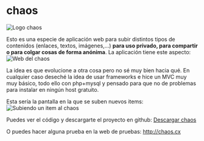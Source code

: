 <h1>
	chaos</h1>
<p>
	<img alt="Logo chaos" src="http://pello.info/images/chaos/chaoslogo.jpg" title="Logo del chaos" /></p>
<p>
	Esto es una especie de aplicaci&oacute;n web para subir distintos tipos de contenidos (enlaces, textos, im&aacute;genes,...) <strong>para uso privado, para compartir o para colgar cosas de forma an&oacute;nima</strong>. La aplicaci&oacute;n tiene este aspecto: <img alt="Web del chaos" src="http://pello.info/images/chaos/chaos_front.png" title="Web del chaos" /></p>
<p>
	La idea es que evolucione a otra cosa pero no s&eacute; muy bien hacia qu&eacute;. En cualquier caso desech&eacute; la idea de usar frameworks e hice un MVC muy muy b&aacute;sico, todo ello con php+mysql y pensado para que no de problemas para instalar en ning&uacute;n host gratuito.</p>
<p>
	Esta ser&iacute;a la pantalla en la que se suben nuevos items: <img alt="Subiendo un item al chaos" src="http://pello.info/images/chaos/chaos_new_item.png" title="Subiendo un item al chaos" /></p>
<p>
	Puedes ver el c&oacute;digo y descargarte el proyecto en github: <a href="https://github.com/pxai/chaos" title="source">Descargar chaos</a></p>
<p>
	O puedes hacer alguna prueba en la web de pruebas: <a href="http://chaos.cx" title="Web del chaos">http://chaos.cx</a></p>
